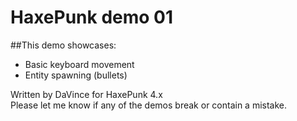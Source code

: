 HaxePunk demo 01
================

##This demo showcases:

* Basic keyboard movement
* Entity spawning (bullets)

Written by DaVince for HaxePunk 4.x  
Please let me know if any of the demos break or contain a mistake.

